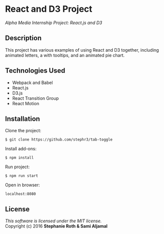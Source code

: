 # React and D3 Project
_Alpha Media Internship Project: React.js and D3_

## Description
This project has various examples of using React and D3 together, including animated letters, a with tooltips, and an animated pie chart.

## Technologies Used

* Webpack and Babel
* React.js
* D3.js
* React Transition Group
* React Motion

## Installation

Clone the project:

`$ git clone https://github.com/stephr3/tab-toggle`

Install add-ons:

`$ npm install`

Run project:

`$ npm run start`

Open in browser:

`localhost:8080`

## License

_This software is licensed under the MIT license._<br>
Copyright (c) 2016 **Stephanie Roth & Sami Aljamal**
